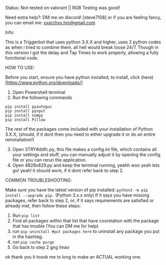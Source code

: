 Status: Not-tested on valorant || RGB Testing was good!

Need extra help?: DM me on discord! [steve7108] or if you are feeling fancy, you can email me: xxarchxx.hm@gmail.com

Info:

This is a Triggerbot that uses python 3.X.X and higher, uses 2 python codes as when i tried to combine them, all hell would break loose 24/7. Though in this version I got the delay and Tap Times to work properly, allowing a fully functional code.

HOW TO USE:

Before you start, ensure you have python installed, to install, click (here)[https://www.python.org/downloads/]

1. Open Powershell terminal
2. Run the following commands
```
pip install pyautogui
pip install pynput
pip install numpy
pip install Pillow
```
The rest of the packages come included with your installation of Python 3.X.X, (should, if it dont then you need to either upgrade it or do an entire reinstallation!)

3. Open 3TRY#ddfc.py, this file makes a config.ini file, which contains all your settings and stuff, you can manually adjust it by opening the config file or you can rerun the application.
4. Open 4828x829.py and keep the terminal running, yeahh woo yeah lets go! yeah! it should work, if it dont refer back to step 2.



COMMON TROUBLESHOOTING:

Make sure you have the latest version of pip installed: `python3 -m pip install --upgrade pip.` (Python 3.x.x only)
If it says you have missing packages, refer back to step 2, or, if it says requirements are satisfied or already met, then follow these steps:

1. Run `pip list`
2. Find all packages within that list that have coorelation with the package that has trouble (You can DM me for help)
3. run `pip uninstall #put packages here` to uninstall any package you put in the hashtag.
4. run `pip cache purge`
5. Go back to step 2 gng lmao

ok thank you it toook me to long to make an ACTUAL working one.

